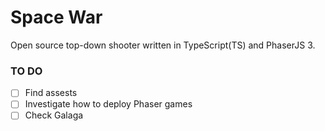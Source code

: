 # Space War
Open source top-down shooter written in TypeScript(TS) and PhaserJS 3.

### TO DO
- [ ] Find assests
- [ ] Investigate how to deploy Phaser games
- [ ] Check Galaga